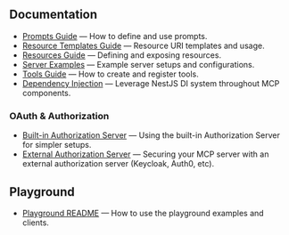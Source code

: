 ## Documentation

- [Prompts Guide](./prompts.md) — How to define and use prompts.
- [Resource Templates Guide](./resource-templates.md) — Resource URI templates and usage.
- [Resources Guide](./resources.md) — Defining and exposing resources.
- [Server Examples](./server-examples.md) — Example server setups and configurations.
- [Tools Guide](./tools.md) — How to create and register tools.
- [Dependency Injection](docs/dependency-injection.md) — Leverage NestJS DI system throughout MCP components.

### OAuth & Authorization

- [Built-in Authorization Server](./built-in-authorization-server.md) — Using the built-in Authorization Server for simpler setups.
- [External Authorization Server](./external-authorization-server/README.md) — Securing your MCP server with an external authorization server (Keycloak, Auth0, etc).

## Playground

- [Playground README](./playground/README.md) — How to use the playground examples and clients.
